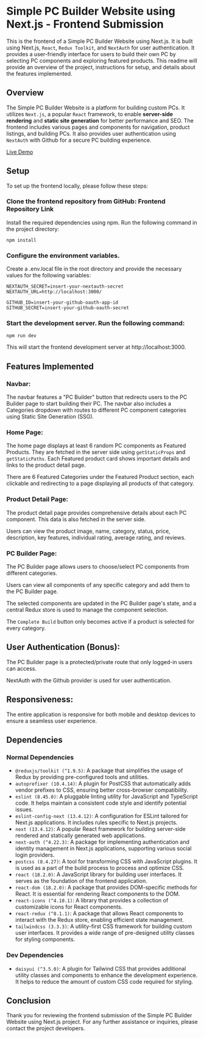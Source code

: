 # Simple PC Builder Website using Next.js - Frontend Submission

This is the frontend of a Simple PC Builder Website using Next.js. It is built using Next.js, `React`, `Redux Toolkit`, and `NextAuth` for user authentication. It provides a user-friendly interface for users to build their own PC by selecting PC components and exploring featured products. This readme will provide an overview of the project, instructions for setup, and details about the features implemented.

## Overview

The Simple PC Builder Website is a platform for building custom PCs. It utilizes `Next.js`, a popular `React` framework, to enable **server-side rendering** and **static site generation** for better performance and SEO. The frontend includes various pages and components for navigation, product listings, and building PCs. It also provides user authentication using `NextAuth` with Github for a secure PC building experience.

[Live Demo](https://pcbuilder-frontend.vercel.app/)

## Setup

To set up the frontend locally, please follow these steps:

### Clone the frontend repository from GitHub: Frontend Repository Link

Install the required dependencies using npm. Run the following command in the project directory:

```nodeJS
npm install
```

### Configure the environment variables.

Create a .env.local file in the root directory and provide the necessary values for the following variables:

```env
NEXTAUTH_SECRET=insert-your-nextauth-secret
NEXTAUTH_URL=http://localhost:3000/

GITHUB_ID=insert-your-github-oauth-app-id
GITHUB_SECRET=insert-your-github-oauth-secret
```

### Start the development server. Run the following command:

```nodeJS
npm run dev
```

This will start the frontend development server at http://localhost:3000.

## Features Implemented

### Navbar:

The navbar features a "PC Builder" button that redirects users to the PC Builder page to start building their PC.
The navbar also includes a Categories dropdown with routes to different PC component categories using Static Site Generation (SSG).

### Home Page:

The home page displays at least 6 random PC components as Featured Products. They are fetched in the server side using `getStaticProps` and `getStaticPaths`.
Each Featured product card shows important details and links to the product detail page.

There are 6 Featured Categories under the Featured Product section, each clickable and redirecting to a page displaying all products of that category.

### Product Detail Page:

The product detail page provides comprehensive details about each PC component. This data is also fetched in the server side.

Users can view the product image, name, category, status, price, description, key features, individual rating, average rating, and reviews.

### PC Builder Page:

The PC Builder page allows users to choose/select PC components from different categories.

Users can view all components of any specific category and add them to the PC Builder page.

The selected components are updated in the PC Builder page's state, and a central Redux store is used to manage the component selection.

The `Complete Build` button only becomes active if a product is selected for every category.

## User Authentication (Bonus):

The PC Builder page is a protected/private route that only logged-in users can access.

NextAuth with the Github provider is used for user authentication.

## Responsiveness:

The entire application is responsive for both mobile and desktop devices to ensure a seamless user experience.

## Dependencies

### Normal Dependencies

- `@reduxjs/toolkit (^1.9.5)`: A package that simplifies the usage of Redux by providing pre-configured tools and utilities.
- `autoprefixer (10.4.14)`: A plugin for PostCSS that automatically adds vendor prefixes to CSS, ensuring better cross-browser compatibility.
- `eslint (8.45.0)`: A pluggable linting utility for JavaScript and TypeScript code. It helps maintain a consistent code style and identify potential issues.
- `eslint-config-next (13.4.12)`: A configuration for ESLint tailored for Next.js applications. It includes rules specific to Next.js projects.
- `next (13.4.12)`: A popular React framework for building server-side rendered and statically generated web applications.
- `next-auth (^4.22.3)`: A package for implementing authentication and identity management in Next.js applications, supporting various social login providers.
- `postcss (8.4.27)`: A tool for transforming CSS with JavaScript plugins. It is used as a part of the build process to process and optimize CSS.
- `react (18.2.0)`: A JavaScript library for building user interfaces. It serves as the foundation of the frontend application.
- `react-dom (18.2.0)`: A package that provides DOM-specific methods for React. It is essential for rendering React components to the DOM.
- `react-icons (^4.10.1)`: A library that provides a collection of customizable icons for React components.
- `react-redux (^8.1.1)`: A package that allows React components to interact with the Redux store, enabling efficient state management.
- `tailwindcss (3.3.3)`: A utility-first CSS framework for building custom user interfaces. It provides a wide range of pre-designed utility classes for styling components.

### Dev Dependencies

- `daisyui (^3.5.0)`: A plugin for Tailwind CSS that provides additional utility classes and components to enhance the development experience. It helps to reduce the amount of custom CSS code required for styling.

## Conclusion

Thank you for reviewing the frontend submission of the Simple PC Builder Website using Next.js project. For any further assistance or inquiries, please contact the project developers.

